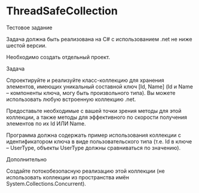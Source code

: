# ThreadSafeCollection
Тестовое задание

Задача должна быть реализована на C# с использованием .net не ниже шестой версии. 

Необходимо создать отдельный проект. 

Задача 

Спроектируйте и реализуйте класс-коллекцию для хранения элементов, имеющих уникальный составной ключ [Id, Name] (Id и Name – компоненты ключа, могу быть произвольного типа). Вы можете использовать любую встроенную коллекцию .net. 

Предоставьте необходимые с вашей точки зрения методы для этой коллекции, а также методы для эффективного по скорости получения элементов по их Id ИЛИ Name. 

 

Программа должна содержать пример использования коллекции с идентификатором ключа в виде пользовательского типа (т.е. Id в ключе – UserType, объекты UserType должны сравниваться по значению). 

Дополнительно 

Создайте потокобезопасную реализацию этой коллекции (не использовать коллекции из пространства имён System.Collections.Concurrent). 
